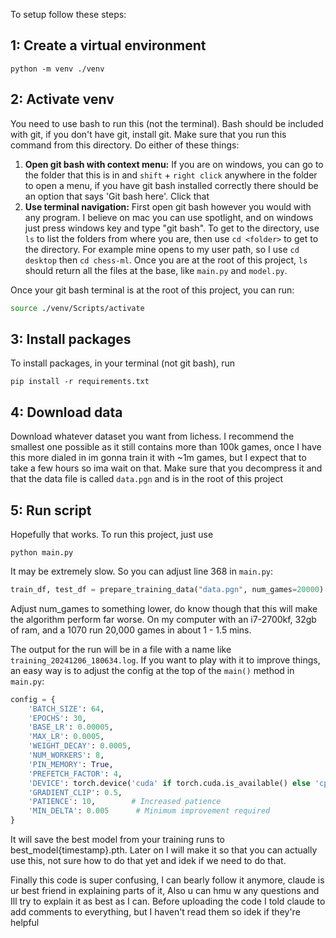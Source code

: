 To setup follow these steps:

## 1: Create a virtual environment

```
python -m venv ./venv
```

## 2: Activate venv

You need to use bash to run this (not the terminal). Bash should be included with git, if you don't have git, install git. Make sure that you run this command from this directory. Do either of these things:

1. **Open git bash with context menu:** If you are on windows, you can go to the folder that this is in and `shift` + `right click` anywhere in the folder to open a menu, if you have git bash installed correctly there should be an option that says 'Git bash here'. Click that
2. **Use terminal navigation:** First open git bash however you would with any program. I believe on mac you can use spotlight, and on windows just press windows key and type "git bash". To get to the directory, use `ls` to list the folders from where you are, then use `cd <folder>` to get to the directory. For example mine opens to my user path, so I use `cd desktop` then `cd chess-ml`. Once you are at the root of this project, `ls` should return all the files at the base, like `main.py` and `model.py`.

Once your git bash terminal is at the root of this project, you can run:

```bash
source ./venv/Scripts/activate
```

## 3: Install packages

To install packages, in your terminal (not git bash), run

```
pip install -r requirements.txt
```

## 4: Download data

Download whatever dataset you want from lichess. I recommend the smallest one possible as it still contains more than 100k games, once I have this more dialed in im gonna train it with ~1m games, but I expect that to take a few hours so ima wait on that. Make sure that you decompress it and that the data file is called `data.pgn` and is in the root of this project

## 5: Run script

Hopefully that works.
To run this project, just use

```
python main.py
```

It may be extremely slow. So you can adjust line 368 in `main.py`:

```py
train_df, test_df = prepare_training_data("data.pgn", num_games=20000)
```

Adjust num_games to something lower, do know though that this will make the algorithm perform far worse. On my computer with an i7-2700kf, 32gb of ram, and a 1070 run 20,000 games in about 1 - 1.5 mins.

The output for the run will be in a file with a name like `training_20241206_180634.log`. If you want to play with it to improve things, an easy way is to adjust the config at the top of the `main()` method in `main.py`:

```py
config = {
    'BATCH_SIZE': 64,
    'EPOCHS': 30,
    'BASE_LR': 0.00005,
    'MAX_LR': 0.0005,
    'WEIGHT_DECAY': 0.0005,
    'NUM_WORKERS': 8,
    'PIN_MEMORY': True,
    'PREFETCH_FACTOR': 4,
    'DEVICE': torch.device('cuda' if torch.cuda.is_available() else 'cpu'),
    'GRADIENT_CLIP': 0.5,
    'PATIENCE': 10,        # Increased patience
    'MIN_DELTA': 0.005      # Minimum improvement required
}
```

It will save the best model from your training runs to best_model{timestamp}.pth. Later on I will make it so that you can actually use this, not sure how to do that yet and idek if we need to do that.

Finally this code is super confusing, I can bearly follow it anymore, claude is ur best friend in explaining parts of it, Also u can hmu w any questions and Ill try to explain it as best as I can. Before uploading the code I told claude to add comments to everything, but I haven't read them so idek if they're helpful
